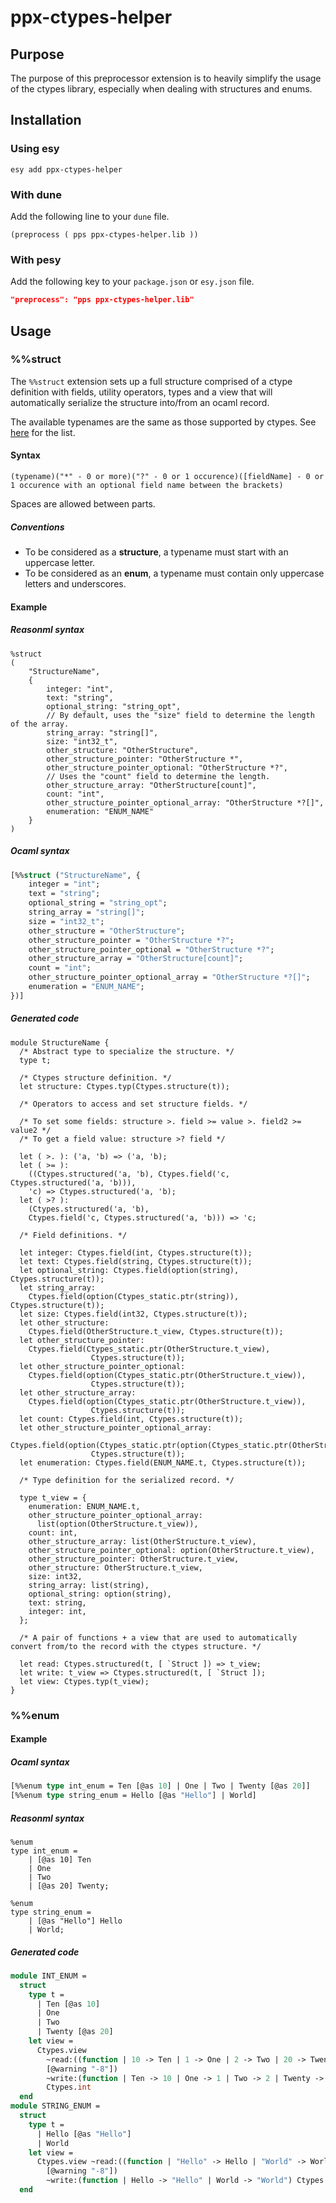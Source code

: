 # ppx-ctypes-helper

## Purpose

The purpose of this preprocessor extension is to heavily simplify the usage of the ctypes library, especially when dealing with structures and enums.

## Installation

### Using esy

`esy add ppx-ctypes-helper`

### With dune

Add the following line to your `dune` file.

```
(preprocess ( pps ppx-ctypes-helper.lib ))
```

### With pesy

Add the following key to your `package.json` or `esy.json` file.

```json
"preprocess": "pps ppx-ctypes-helper.lib"
```

## Usage

### %%struct

The `%%struct` extension sets up a full structure comprised of a ctype definition with fields, utility operators, types and a view that will automatically serialize the structure into/from an ocaml record.

The available typenames are the same as those supported by ctypes. See [here](https://github.com/ocamllabs/ocaml-ctypes/blob/master/src/ctypes/ctypes_static.mli#L118) for the list.

#### Syntax

`(typename)("*" - 0 or more)("?" - 0 or 1 occurence)([fieldName] - 0 or 1 occurence with an optional field name between the brackets)`

Spaces are allowed between parts.

##### Conventions

- To be considered as a **structure**, a typename must start with an uppercase letter.
- To be considered as an **enum**, a typename must contain only uppercase letters and underscores.

#### Example

##### Reasonml syntax

```reason
%struct
(
    "StructureName",
    {
        integer: "int",
        text: "string",
        optional_string: "string_opt",
        // By default, uses the "size" field to determine the length  of the array.
        string_array: "string[]",
        size: "int32_t",
        other_structure: "OtherStructure",
        other_structure_pointer: "OtherStructure *",
        other_structure_pointer_optional: "OtherStructure *?",
        // Uses the "count" field to determine the length.
        other_structure_array: "OtherStructure[count]",
        count: "int",
        other_structure_pointer_optional_array: "OtherStructure *?[]",
        enumeration: "ENUM_NAME"
    }
)
```

##### Ocaml syntax

```ocaml
[%%struct ("StructureName", {
    integer = "int";
    text = "string";
    optional_string = "string_opt";
    string_array = "string[]";
    size = "int32_t";
    other_structure = "OtherStructure";
    other_structure_pointer = "OtherStructure *?";
    other_structure_pointer_optional = "OtherStructure *?";
    other_structure_array = "OtherStructure[count]";
    count = "int";
    other_structure_pointer_optional_array = "OtherStructure *?[]";
    enumeration = "ENUM_NAME";
})]
```

##### Generated code

```reason
module StructureName {
  /* Abstract type to specialize the structure. */
  type t;

  /* Ctypes structure definition. */
  let structure: Ctypes.typ(Ctypes.structure(t));

  /* Operators to access and set structure fields. */

  /* To set some fields: structure >. field >= value >. field2 >= value2 */
  /* To get a field value: structure >? field */

  let ( >. ): ('a, 'b) => ('a, 'b);
  let ( >= ):
    ((Ctypes.structured('a, 'b), Ctypes.field('c, Ctypes.structured('a, 'b))),
    'c) => Ctypes.structured('a, 'b);
  let ( >? ):
    (Ctypes.structured('a, 'b),
    Ctypes.field('c, Ctypes.structured('a, 'b))) => 'c;

  /* Field definitions. */

  let integer: Ctypes.field(int, Ctypes.structure(t));
  let text: Ctypes.field(string, Ctypes.structure(t));
  let optional_string: Ctypes.field(option(string), Ctypes.structure(t));
  let string_array:
    Ctypes.field(option(Ctypes_static.ptr(string)), Ctypes.structure(t));
  let size: Ctypes.field(int32, Ctypes.structure(t));
  let other_structure:
    Ctypes.field(OtherStructure.t_view, Ctypes.structure(t));
  let other_structure_pointer:
    Ctypes.field(Ctypes_static.ptr(OtherStructure.t_view),
                  Ctypes.structure(t));
  let other_structure_pointer_optional:
    Ctypes.field(option(Ctypes_static.ptr(OtherStructure.t_view)),
                  Ctypes.structure(t));
  let other_structure_array:
    Ctypes.field(option(Ctypes_static.ptr(OtherStructure.t_view)),
                  Ctypes.structure(t));
  let count: Ctypes.field(int, Ctypes.structure(t));
  let other_structure_pointer_optional_array:
    Ctypes.field(option(Ctypes_static.ptr(option(Ctypes_static.ptr(OtherStructure.t_view)))),
                  Ctypes.structure(t));
  let enumeration: Ctypes.field(ENUM_NAME.t, Ctypes.structure(t));

  /* Type definition for the serialized record. */

  type t_view = {
    enumeration: ENUM_NAME.t,
    other_structure_pointer_optional_array:
      list(option(OtherStructure.t_view)),
    count: int,
    other_structure_array: list(OtherStructure.t_view),
    other_structure_pointer_optional: option(OtherStructure.t_view),
    other_structure_pointer: OtherStructure.t_view,
    other_structure: OtherStructure.t_view,
    size: int32,
    string_array: list(string),
    optional_string: option(string),
    text: string,
    integer: int,
  };

  /* A pair of functions + a view that are used to automatically convert from/to the record with the ctypes structure. */

  let read: Ctypes.structured(t, [ `Struct ]) => t_view;
  let write: t_view => Ctypes.structured(t, [ `Struct ]);
  let view: Ctypes.typ(t_view);
}
```

### %%enum

#### Example

##### Ocaml syntax

```ocaml
[%%enum type int_enum = Ten [@as 10] | One | Two | Twenty [@as 20]]
[%%enum type string_enum = Hello [@as "Hello"] | World]
```

##### Reasonml syntax

```reason
%enum
type int_enum =
    | [@as 10] Ten
    | One
    | Two
    | [@as 20] Twenty;

%enum
type string_enum =
    | [@as "Hello"] Hello
    | World;
```

##### Generated code

```ocaml
module INT_ENUM =
  struct
    type t =
      | Ten [@as 10]
      | One
      | Two
      | Twenty [@as 20]
    let view =
      Ctypes.view
        ~read:((function | 10 -> Ten | 1 -> One | 2 -> Two | 20 -> Twenty)
        [@warning "-8"])
        ~write:(function | Ten -> 10 | One -> 1 | Two -> 2 | Twenty -> 20)
        Ctypes.int
  end
module STRING_ENUM =
  struct
    type t =
      | Hello [@as "Hello"]
      | World
    let view =
      Ctypes.view ~read:((function | "Hello" -> Hello | "World" -> World)
        [@warning "-8"])
        ~write:(function | Hello -> "Hello" | World -> "World") Ctypes.string
  end
```
